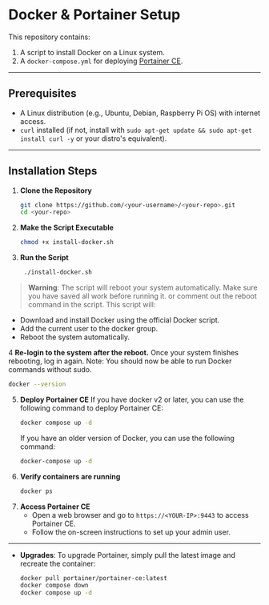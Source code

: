 # Docker & Portainer Setup

This repository contains:
1. A script to install Docker on a Linux system.
2. A `docker-compose.yml` for deploying [Portainer CE](https://www.portainer.io/).

---

## Prerequisites

- A Linux distribution (e.g., Ubuntu, Debian, Raspberry Pi OS) with internet access.
- `curl` installed (if not, install with `sudo apt-get update && sudo apt-get install curl -y` or your distro's equivalent).

---

## Installation Steps

1. **Clone the Repository**

   ```bash
   git clone https://github.com/<your-username>/<your-repo>.git
   cd <your-repo>
    ```
2. **Make the Script Executable**

   ```bash
   chmod +x install-docker.sh
   ```
3. **Run the Script**

   ```bash
    ./install-docker.sh
    ```
> **Warning**: The script will reboot your system automatically. Make sure you have saved all work before running it. or comment out the reboot command in the script.
This script will:
- Download and install Docker using the official Docker script.
- Add the current user to the docker group.
- Reboot the system automatically.

4 **Re-login to the system after the reboot.**
Once your system finishes rebooting, log in again.
Note: You should now be able to run Docker commands without sudo.
```bash
docker --version
```
5. **Deploy Portainer CE**
If you have docker v2 or later, you can use the following command to deploy Portainer CE:
   ```bash
   docker compose up -d
    ```
    If you have an older version of Docker, you can use the following command:
    ```bash
    docker-compose up -d
    ```
6. **Verify containers are running**
   ```bash
   docker ps
   ```
7. **Access Portainer CE**
    - Open a web browser and go to `https://<YOUR-IP>:9443` to access Portainer CE.
    - Follow the on-screen instructions to set up your admin user.


---

- **Upgrades**: To upgrade Portainer, simply pull the latest image and recreate the container:
  ```bash
  docker pull portainer/portainer-ce:latest
  docker compose down
  docker compose up -d
